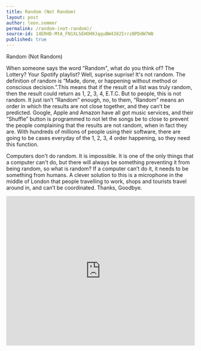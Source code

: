 ```yaml
---
title: Random (Not Random)
layout: post
author: leon.sommer
permalink: /random-(not-random)/
source-id: 14ERHD-MtA_FN1XLSEHOH9JqquBW4382IrrzBPDdW7W0
published: true
---
```

Random (Not Random)

When someone says the word "Random", what do you think of? The Lottery? Your Spotify playlist? Well, suprise suprise! It's not random. The definition of random is “Made, done, or happening without method or conscious decision.”.This means that if the result of a list was truly random, then the result could return as 1, 2, 3, 4, E.T.C. But to people, this is not random. It just isn’t “Random” enough, no, to them, “Random” means an order in which the results are not close together, and they can’t be predicted. Google, Apple and Amazon have all got music services, and their “Shuffle” button is programmed to not let the songs be to close to prevent the people complaining that the results are not random, when in fact they are. With hundreds of millions of people using their software, there are going to be cases everyday of the 1, 2, 3, 4 order happening, so they need this function.

Computers don't do random. It is impossible. It is one of the only things that a computer can't do, but there will always be something preventing it from being random, so what is random? If a computer can’t do it, it needs to be something from humans. A clever solution to this is a microphone in the middle of London that people travelling to work, shops and tourists travel around in, and can’t be coordinated. Thanks, Goodbye.

<iframe height="400px" width="100%" src="https://repl.it/@leonsommer/TheDodgyAsker?lite=true" scrolling="no" frameborder="no" allowtransparency="true" allowfullscreen="true" sandbox="allow-forms allow-pointer-lock allow-popups allow-same-origin allow-scripts allow-modals"></iframe>
